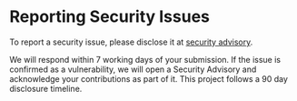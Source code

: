 <!--
SPDX-FileCopyrightText: 2024 grow platform GmbH

SPDX-License-Identifier: MIT
-->

# Reporting Security Issues

To report a security issue, please disclose it at [security advisory](https://github.com/certifi/python-certifi/security/advisories/new).

We will respond within 7 working days of your submission. If the issue is confirmed as a vulnerability, we will open a Security Advisory and acknowledge your contributions as part of it. This project follows a 90 day disclosure timeline.
